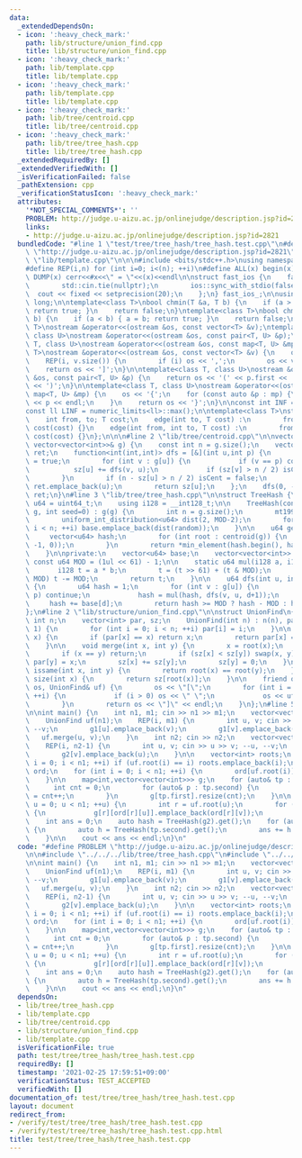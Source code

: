 ```yaml
---
data:
  _extendedDependsOn:
  - icon: ':heavy_check_mark:'
    path: lib/structure/union_find.cpp
    title: lib/structure/union_find.cpp
  - icon: ':heavy_check_mark:'
    path: lib/template.cpp
    title: lib/template.cpp
  - icon: ':heavy_check_mark:'
    path: lib/template.cpp
    title: lib/template.cpp
  - icon: ':heavy_check_mark:'
    path: lib/tree/centroid.cpp
    title: lib/tree/centroid.cpp
  - icon: ':heavy_check_mark:'
    path: lib/tree/tree_hash.cpp
    title: lib/tree/tree_hash.cpp
  _extendedRequiredBy: []
  _extendedVerifiedWith: []
  _isVerificationFailed: false
  _pathExtension: cpp
  _verificationStatusIcon: ':heavy_check_mark:'
  attributes:
    '*NOT_SPECIAL_COMMENTS*': ''
    PROBLEM: http://judge.u-aizu.ac.jp/onlinejudge/description.jsp?id=2821
    links:
    - http://judge.u-aizu.ac.jp/onlinejudge/description.jsp?id=2821
  bundledCode: "#line 1 \"test/tree/tree_hash/tree_hash.test.cpp\"\n#define PROBLEM\
    \ \"http://judge.u-aizu.ac.jp/onlinejudge/description.jsp?id=2821\"\n\n#line 1\
    \ \"lib/template.cpp\"\n\n\n#include <bits/stdc++.h>\nusing namespace std;\n\n\
    #define REP(i,n) for (int i=0; i<(n); ++i)\n#define ALL(x) begin(x),end(x)\n#define\
    \ DUMP(x) cerr<<#x<<\" = \"<<(x)<<endl\n\nstruct fast_ios {\n    fast_ios() {\n\
    \        std::cin.tie(nullptr);\n        ios::sync_with_stdio(false);\n      \
    \  cout << fixed << setprecision(20);\n    };\n} fast_ios_;\n\nusing ll = long\
    \ long;\n\ntemplate<class T>\nbool chmin(T &a, T b) {\n    if (a > b) { a = b;\
    \ return true; }\n    return false;\n}\ntemplate<class T>\nbool chmax(T &a, T\
    \ b) {\n    if (a < b) { a = b; return true; }\n    return false;\n}\n\ntemplate<class\
    \ T>\nostream &operator<<(ostream &os, const vector<T> &v);\ntemplate<class T,\
    \ class U>\nostream &operator<<(ostream &os, const pair<T, U> &p);\ntemplate<class\
    \ T, class U>\nostream &operator<<(ostream &os, const map<T, U> &mp);\n\ntemplate<class\
    \ T>\nostream &operator<<(ostream &os, const vector<T> &v) {\n    os << '[';\n\
    \    REP(i, v.size()) {\n        if (i) os << ',';\n        os << v[i];\n    }\n\
    \    return os << ']';\n}\n\ntemplate<class T, class U>\nostream &operator<<(ostream\
    \ &os, const pair<T, U> &p) {\n    return os << '(' << p.first << ' ' << p.second\
    \ << ')';\n}\n\ntemplate<class T, class U>\nostream &operator<<(ostream &os, const\
    \ map<T, U> &mp) {\n    os << '{';\n    for (const auto &p : mp) {\n        os\
    \ << p << endl;\n    }\n    return os << '}';\n}\n\nconst int INF = numeric_limits<int>::max();\n\
    const ll LINF = numeric_limits<ll>::max();\n\ntemplate<class T>\nstruct edge {\n\
    \    int from, to; T cost;\n    edge(int to, T cost) :\n        from(-1), to(to),\
    \ cost(cost) {}\n    edge(int from, int to, T cost) :\n        from(from), to(to),\
    \ cost(cost) {}\n};\n\n\n#line 2 \"lib/tree/centroid.cpp\"\n\nvector<int> centroid(const\
    \ vector<vector<int>>& g) {\n    const int n = g.size();\n    vector<int> sz(n,1),\
    \ ret;\n    function<int(int,int)> dfs = [&](int u,int p) {\n        bool isCent\
    \ = true;\n        for (int v : g[u]) {\n            if (v == p) continue;\n \
    \           sz[u] += dfs(v, u);\n            if (sz[v] > n / 2) isCent = false;\n\
    \        }\n        if (n - sz[u] > n / 2) isCent = false;\n        if (isCent)\
    \ ret.emplace_back(u);\n        return sz[u];\n    };\n    dfs(0, -1);\n    return\
    \ ret;\n}\n#line 3 \"lib/tree/tree_hash.cpp\"\n\nstruct TreeHash {\n    using\
    \ u64 = uint64_t;\n    using i128 = __int128_t;\n\n    TreeHash(const vector<vector<int>>&\
    \ g, int seed=0) : g(g) {\n        int n = g.size();\n        mt19937 random(seed);\n\
    \        uniform_int_distribution<u64> dist(2, MOD-2);\n        for (int i = 0;\
    \ i < n; ++i) base.emplace_back(dist(random));\n    }\n\n    u64 get() {\n   \
    \     vector<u64> hash;\n        for (int root : centroid(g)) {\n            hash.emplace_back(dfs(root,\
    \ -1, 0));\n        }\n        return *min_element(hash.begin(), hash.end());\n\
    \    }\n\nprivate:\n    vector<u64> base;\n    vector<vector<int>> g;\n    static\
    \ const u64 MOD = (1ul << 61) - 1;\n\n    static u64 mul(i128 a, i128 b) {\n \
    \       i128 t = a * b;\n        t = (t >> 61) + (t & MOD);\n        if (t >=\
    \ MOD) t -= MOD;\n        return t;\n    }\n\n    u64 dfs(int u, int p, int d)\
    \ {\n        u64 hash = 1;\n        for (int v : g[u]) {\n            if (v ==\
    \ p) continue;\n            hash = mul(hash, dfs(v, u, d+1));\n        }\n   \
    \     hash += base[d];\n        return hash >= MOD ? hash - MOD : hash;\n    }\n\
    };\n#line 2 \"lib/structure/union_find.cpp\"\n\nstruct UnionFind\n{\n    const\
    \ int n;\n    vector<int> par, sz;\n    UnionFind(int n) : n(n), par(n), sz(n,\
    \ 1) {\n        for (int i = 0; i < n; ++i) par[i] = i;\n    }\n\n    int root(int\
    \ x) {\n        if (par[x] == x) return x;\n        return par[x] = root(par[x]);\n\
    \    }\n\n    void merge(int x, int y) {\n        x = root(x);\n        y = root(y);\n\
    \        if (x == y) return;\n        if (sz[x] < sz[y]) swap(x, y);\n       \
    \ par[y] = x;\n        sz[x] += sz[y];\n        sz[y] = 0;\n    }\n\n    bool\
    \ issame(int x, int y) {\n        return root(x) == root(y);\n    }\n\n    int\
    \ size(int x) {\n        return sz[root(x)];\n    }\n\n    friend ostream& operator<<(ostream&\
    \ os, UnionFind& uf) {\n        os << \"[\";\n        for (int i = 0; i < uf.n;\
    \ ++i) {\n            if (i > 0) os << \" \";\n            os << uf.root(i);\n\
    \        }\n        return os << \"]\" << endl;\n    }\n};\n#line 5 \"test/tree/tree_hash/tree_hash.test.cpp\"\
    \n\nint main() {\n    int n1, m1; cin >> n1 >> m1;\n    vector<vector<int>> g1(n1);\n\
    \    UnionFind uf(n1);\n    REP(i, m1) {\n        int u, v; cin >> u >> v; --u,\
    \ --v;\n        g1[u].emplace_back(v);\n        g1[v].emplace_back(u);\n     \
    \   uf.merge(u, v);\n    }\n    int n2; cin >> n2;\n    vector<vector<int>> g2(n2);\n\
    \    REP(i, n2-1) {\n        int u, v; cin >> u >> v; --u, --v;\n        g2[u].emplace_back(v);\n\
    \        g2[v].emplace_back(u);\n    }\n\n    vector<int> roots;\n    for (int\
    \ i = 0; i < n1; ++i) if (uf.root(i) == i) roots.emplace_back(i);\n\n    map<int,map<int,int>>\
    \ ord;\n    for (int i = 0; i < n1; ++i) {\n        ord[uf.root(i)][i] = -1;\n\
    \    }\n\n    map<int,vector<vector<int>>> g;\n    for (auto& tp : ord) {\n  \
    \      int cnt = 0;\n        for (auto& p : tp.second) {\n            p.second\
    \ = cnt++;\n        }\n        g[tp.first].resize(cnt);\n    }\n\n    for (int\
    \ u = 0; u < n1; ++u) {\n        int r = uf.root(u);\n        for (int v : g1[u])\
    \ {\n            g[r][ord[r][u]].emplace_back(ord[r][v]);\n        }\n    }\n\n\
    \    int ans = 0;\n    auto hash = TreeHash(g2).get();\n    for (auto &tp : g)\
    \ {\n        auto h = TreeHash(tp.second).get();\n        ans += h == hash;\n\
    \    }\n\n    cout << ans << endl;\n}\n"
  code: "#define PROBLEM \"http://judge.u-aizu.ac.jp/onlinejudge/description.jsp?id=2821\"\
    \n\n#include \"../../../lib/tree/tree_hash.cpp\"\n#include \"../../../lib/structure/union_find.cpp\"\
    \n\nint main() {\n    int n1, m1; cin >> n1 >> m1;\n    vector<vector<int>> g1(n1);\n\
    \    UnionFind uf(n1);\n    REP(i, m1) {\n        int u, v; cin >> u >> v; --u,\
    \ --v;\n        g1[u].emplace_back(v);\n        g1[v].emplace_back(u);\n     \
    \   uf.merge(u, v);\n    }\n    int n2; cin >> n2;\n    vector<vector<int>> g2(n2);\n\
    \    REP(i, n2-1) {\n        int u, v; cin >> u >> v; --u, --v;\n        g2[u].emplace_back(v);\n\
    \        g2[v].emplace_back(u);\n    }\n\n    vector<int> roots;\n    for (int\
    \ i = 0; i < n1; ++i) if (uf.root(i) == i) roots.emplace_back(i);\n\n    map<int,map<int,int>>\
    \ ord;\n    for (int i = 0; i < n1; ++i) {\n        ord[uf.root(i)][i] = -1;\n\
    \    }\n\n    map<int,vector<vector<int>>> g;\n    for (auto& tp : ord) {\n  \
    \      int cnt = 0;\n        for (auto& p : tp.second) {\n            p.second\
    \ = cnt++;\n        }\n        g[tp.first].resize(cnt);\n    }\n\n    for (int\
    \ u = 0; u < n1; ++u) {\n        int r = uf.root(u);\n        for (int v : g1[u])\
    \ {\n            g[r][ord[r][u]].emplace_back(ord[r][v]);\n        }\n    }\n\n\
    \    int ans = 0;\n    auto hash = TreeHash(g2).get();\n    for (auto &tp : g)\
    \ {\n        auto h = TreeHash(tp.second).get();\n        ans += h == hash;\n\
    \    }\n\n    cout << ans << endl;\n}\n"
  dependsOn:
  - lib/tree/tree_hash.cpp
  - lib/template.cpp
  - lib/tree/centroid.cpp
  - lib/structure/union_find.cpp
  - lib/template.cpp
  isVerificationFile: true
  path: test/tree/tree_hash/tree_hash.test.cpp
  requiredBy: []
  timestamp: '2021-02-25 17:59:51+09:00'
  verificationStatus: TEST_ACCEPTED
  verifiedWith: []
documentation_of: test/tree/tree_hash/tree_hash.test.cpp
layout: document
redirect_from:
- /verify/test/tree/tree_hash/tree_hash.test.cpp
- /verify/test/tree/tree_hash/tree_hash.test.cpp.html
title: test/tree/tree_hash/tree_hash.test.cpp
---
```


